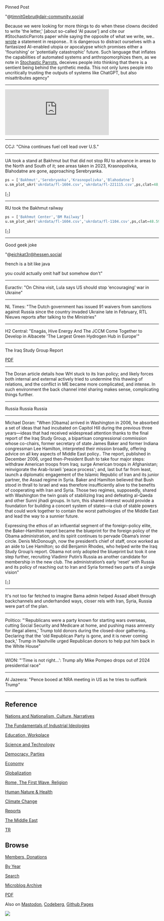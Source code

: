 Pinned Post

"@timnitGebru@dair-community.social

Because we were looking for more things to do when these clowns
decided to write 'the letter,' [about so-called 'AI pause'] and cite
our \#StochasticParrots paper while saying the opposite of what we
write, we.. [wrote](https://www.dair-institute.org/blog/letter-statement-March2023)
a statement in response.. It is dangerous to distract ourselves with a fantasized
AI-enabled utopia or apocalypse which promises either a 'flourishing' or
'potentially catastrophic' future. Such language that inflates the capabilities
of automated systems and anthropomorphizes them, as we note in [Stochastic Parrots](https://dl.acm.org/doi/abs/10.1145/3442188.3445922), 
deceives people into thinking that there is a sentient being behind the
synthetic media. This not only lures people into uncritically trusting
the outputs of systems like ChatGPT, but also misattributes agency"

---



<iframe width="340"  src="https://www.youtube.com/embed/T8BOKPvxGL4" title="Future of Hydrogen Air Travel" frameborder="0" allow="accelerometer; autoplay; clipboard-write; encrypted-media; gyroscope; picture-in-picture; web-share" allowfullscreen></iframe>

---

CCJ: "China continues fuel cell lead over U.S."

---

UA took a stand at Bakhmut but that did not stop RU to advance in
areas to the North and South of it; see areas taken in 2023,
Krasnopolivka, Blahodatne are gone, approaching Serebryanka.

```python
ps = ['Bakhmut','Serebryanka','Krasnopolivka','Blahodatne']
u.sm_plot_ukr('ukrdata/fl-1604.csv','ukrdata/fl-221115.csv',ps,clat=48,clon=37,zoom=0.1)
```

[[-]](mbl/2023/ukr-9.jpg)

---

RU took the Bakhmut railway

```python
ps = ['Bakhmut Center','BM Railway']
u.sm_plot_ukr('ukrdata/fl-1604.csv','ukrdata/fl-1104.csv',ps,clat=48.59,clon=37.98,zoom=0.3)
```

[[-]](mbl/2023/ukr-8.jpg)

---

Good geek joke

"@eichkat3r@hessen.social

french is a bit like java

you could actually omit half but somehow don't"

---

Euractiv: "On China visit, Lula says US should stop ‘encouraging’ war
in Ukraine"

---

NL Times: "The Dutch government has issued 91 waivers from sanctions
against Russia since the country invaded Ukraine late in February, RTL
Nieuws reports after talking to the Ministries"

---

H2 Central: "Enagás, Hive Energy And The JCCM Come Together to Develop
in Albacete 'The Largest Green Hydrogen Hub in Europe'"

---

The Iraq Study Group Report

[PDF](https://www.govinfo.gov/content/pkg/GPO-IRAQSTUDYGROUP/pdf/GPO-IRAQSTUDYGROUP.pdf)

---

The Doran article details how WH stuck to its Iran policy; and likely
forces both internal and external actively tried to undermine this
thawing of relations, and the conflict in ME became more complicated,
and intense. In such environment the back channel intel sharing makes
sense, complicating things further.

---

Russia Russia Russia

---

Michael Doran: "When [Obama] arrived in Washington in 2006, he
absorbed a set of ideas that had incubated on Capitol Hill during the
previous three years—ideas that had received widespread attention
thanks to the final report of the Iraq Study Group, a bipartisan
congressional commission whose co-chairs, former secretary of state
James Baker and former Indiana congressman Lee Hamilton, interpreted
their mission broadly, offering advice on all key aspects of Middle
East policy.. The report, published in December 2006, urged
then-President Bush to take four major steps: withdraw American troops
from Iraq; surge American troops in Afghanistan; reinvigorate the
Arab-Israeli 'peace process'; and, last but far from least, launch a
diplomatic engagement of the Islamic Republic of Iran and its junior
partner, the Assad regime in Syria. Baker and Hamilton believed that
Bush stood in thrall to Israel and was therefore insufficiently alive
to the benefits of cooperating with Iran and Syria. Those two regimes,
supposedly, shared with Washington the twin goals of stabilizing Iraq
and defeating al-Qaeda and other Sunni jihadi groups. In turn, this
shared interest would provide a foundation for building a concert
system of states—a club of stable powers that could work together to
contain the worst pathologies of the Middle East and lead the way to a
sunnier future.

Expressing the ethos of an influential segment of the foreign-policy
elite, the Baker-Hamilton report became the blueprint for the foreign
policy of the Obama administration, and its spirit continues to
pervade Obama’s inner circle. Denis McDonough, now the president’s
chief of staff, once worked as an aide to Lee Hamilton; so did
Benjamin Rhodes, who helped write the Iraq Study Group’s report. Obama
not only adopted the blueprint but took it one step further,
recruiting Vladimir Putin’s Russia as another candidate for membership
in the new club. The administration’s early 'reset' with Russia and
its policy of reaching out to Iran and Syria formed two parts of a
single vision"

[[-]](https://www.hudson.org/foreign-policy/obama-s-secret-iran-strategy)

---

It's not too far fetched to imagine Bama admin helped Assad albeit through
backchannels and underhanded ways, closer rels with Iran, Syria, Russia
were part of the plan.

---

Politico: "'Republicans were a party known for starting wars overseas,
cutting Social Security and Medicare at home, and pushing mass amnesty
for illegal aliens,' Trump told donors during the closed-door
gathering.. Declaring that the 'old Republican Party is gone, and it
is never coming back,' Trump in Nashville urged Republican donors to
help put him back in the White House"

---

WION: "'Time is not right...': Trump ally Mike Pompeo drops out of 2024
presidential race"

---

Al Jazeera: "Pence booed at NRA meeting in US as he tries to outflank
Trump"

---

## Reference

[Nations and Nationalism, Culture, Narratives](0119/2013/02/nations-and-nationalism.html)

[The Fundamentals of Industrial Ideologies](0119/2011/04/fundamentals-of-industrial-ideologies.html)

[Education, Workplace](0119/2017/09/education-workplace.html)

[Science and Technology](0119/2018/09/science-technology.html)

[Democracy, Parties](0119/2016/11/democracy.html)

[Economy](2021/01/economy.html)

[Globalization](0119/2018/09/globalization.html)

[Rome, The First Wave, Religion](0119/2017/12/rome.html)

[Human Nature & Health](2020/07/human-nature.html)

[Climate Change](2022/01/climate.html)

[Reports](2021/01/reports.html)

[The Middle East](0119/2019/07/middleeast.html)

[TR](../tr/index.html)

## Browse

[Members, Donations](2022/08/members.html)

[By Year](years.html)

[Search](search.html)

[Microblog Archive](mbl/index.html)

[PDF](https://drive.google.com/uc?export=view&id=1FSi-1MnqXVq_PVTEXzzflwN8-7h92N_R)

Also on 
[Mastodon](https://masto.ai/@muratk3n),
[Codeberg](https://muratk5n.codeberg.page/en/),
[Github Pages](https://muratk5n.github.io/thirdwave/en/)

<img src='https://drive.google.com/uc?export=view&id=1zsIeciFSvlr-sWB84Tc0mfZ_NYqn9VQx'/> 

